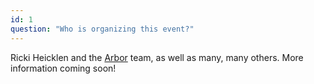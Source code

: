 ```yaml
---
id: 1
question: "Who is organizing this event?"
---
```


Ricki Heicklen and the <a href="https://trading.camp" target="_blank">Arbor</a> team, as well as many, many others. More information coming soon!